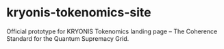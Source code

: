 # kryonis-tokenomics-site
Official prototype for KRYONIS Tokenomics landing page – The Coherence Standard for the Quantum Supremacy Grid.
